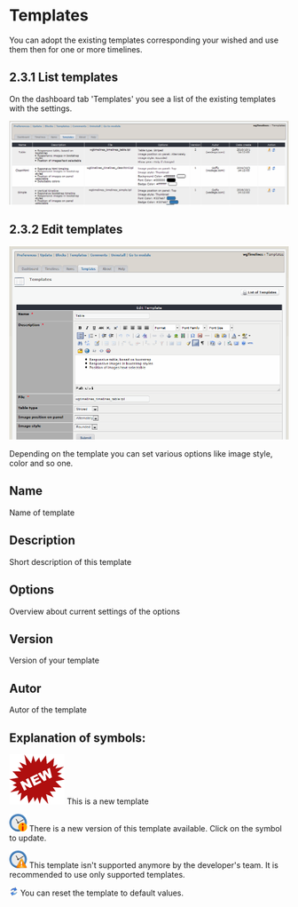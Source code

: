 # Templates

You can adopt the existing templates corresponding your wished and use them then for one or more timelines.

## 2.3.1 List templates

On the dashboard tab 'Templates' you see a list of the existing templates with the settings. 

![](../.gitbook/assets/2admin_templates_list.png)

## 2.3.2 Edit templates

![](../.gitbook/assets/2admin_templates_edit.png)

Depending on the template you can set various options like image style, color and so one.

## Name

Name of template

## Description

Short description of this template

## Options

Overview about current settings of the options

## Version

Version of your template

## Autor

Autor of the template

## Explanation of symbols:

![](../.gitbook/assets/newtemplate.png) This is a new template

![](../.gitbook/assets/newversion.png) There is a new version of this template available. Click on the symbol to update.

![](../.gitbook/assets/notsupported.png) This template isn't supported anymore by the developer's team. It is recommended to use only supported templates.

![](../.gitbook/assets/reset.png) You can reset the template to default values.

